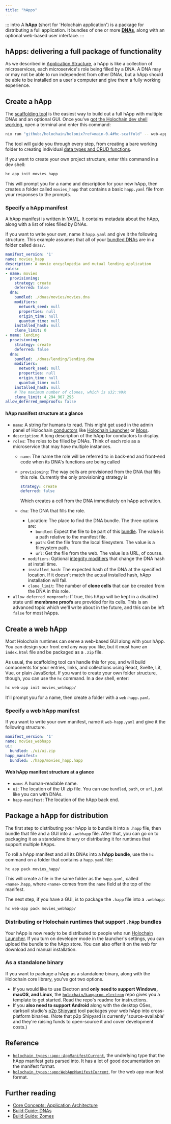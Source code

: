```yaml
---
title: "hApps"
---
```


::: intro
A **hApp** (short for 'Holochain application') is a package for distributing a full application. It bundles of one or more [**DNAs**](/build/dnas/), along with an optional web-based user interface.
:::

## hApps: delivering a full package of functionality

As we described in [Application Structure](/build/application-structure/#happ), a hApp is like a collection of microservices, each microservice's role being filled by a DNA. A DNA may or may not be able to run independent from other DNAs, but a hApp should be able to be installed on a user's computer and give them a fully working experience.

## Create a hApp

The [scaffolding tool](/get-started/3-forum-app-tutorial/) is the easiest way to build out a full hApp with multiple DNAs and an optional GUI. Once you've [got the Holochain dev shell working](/get-started/), open a terminal and enter this command:

```bash
nix run "github:/holochain/holonix?ref=main-0.4#hc-scaffold" -- web-app movies_happ
```

The tool will guide you through every step, from creating a bare working folder to creating individual [data types and CRUD functions](/build/working-with-data/).

If you want to create your own project structure, enter this command in a dev shell:

```bash
hc app init movies_happ
```

This will prompt you for a name and description for your new hApp, then creates a folder called `movies_happ` that contains a basic `happ.yaml` file from your responses to the prompts.

### Specify a hApp manifest

A hApp manifest is written in [YAML](https://yaml.org/). It contains metadata about the hApp, along with a list of roles filled by DNAs.

If you want to write your own, name it `happ.yaml` and give it the following structure. This example assumes that all of your [bundled DNAs](/build/dnas/#bundle-a-dna) are in a folder called `dnas/`.

```yaml
manifest_version: '1'
name: movies_happ
description: A movie encyclopedia and mutual lending application
roles:
- name: movies
  provisioning:
    strategy: create
    deferred: false
  dna:
    bundled: ./dnas/movies/movies.dna
    modifiers:
      network_seed: null
      properties: null
      origin_time: null
      quantum_time: null
    installed_hash: null
    clone_limit: 0
- name: lending
  provisioning:
    strategy: create
    deferred: false
  dna:
    bundled: ./dnas/lending/lending.dna
    modifiers:
      network_seed: null
      properties: null
      origin_time: null
      quantum_time: null
    installed_hash: null
    # The maximum number of clones, which is u32::MAX
    clone_limit: 4_294_967_295
allow_deferred_memproofs: false
```

#### hApp manifest structure at a glance

* `name`: A string for humans to read. This might get used in the admin panel of Holochain [conductors](/concepts/2_application_architecture/#conductor) like [Holochain Launcher](https://github.com/holochain/launcher) or [Moss](https://theweave.social/moss/).
* `description`: A long description of the hApp for conductors to display.
* `roles`: The roles to be filled by DNAs. Think of each role as a microservice that may have multiple instances.
    * `name`: The name the role will be referred to in back-end and front-end code when its DNA's functions are being called
    * `provisioning`: The way cells are provisioned from the DNA that fills this role. Currently the only provisioning strategy is

        ```yaml
        strategy: create
        deferred: false
        ```

        Which creates a cell from the DNA immediately on hApp activation.
    * `dna`: The DNA that fills the role.
        * Location: The place to find the DNA bundle. The three options are:
            * `bundled`: Expect the file to be part of this [bundle](#package-a-h-app-for-distribution). The value is a path relative to the manifest file.
            * `path`: Get the file from the local filesystem. The value is a filesystem path.
            * `url`: Get the file from the web. The value is a URL, of course.
        * `modifiers`: Optional [integrity modifiers](/build/dnas/#integrity-modifiers) that change the DNA hash at install time.
        * `installed_hash`: The expected hash of the DNA at the specified location. If it doesn't match the actual installed hash, hApp installation will fail.
        * `clone_limit`: The number of **clone cells** that can be created from the DNA in this role.
* `allow_deferred_memproofs`: If true, this hApp will be kept in a disabled state until **membrane proofs** are provided for its cells. This is an advanced topic which we'll write about in the future, <!-- TODO: write about deferred memproofs --> and this can be left `false` for most hApps.

## Create a web hApp

Most Holochain runtimes can serve a web-based GUI along with your hApp. You can design your front end any way you like, but it must have an `index.html` file and be packaged as a `.zip` file.

As usual, the scaffolding tool can handle this for you, and will build components for your entries, links, and collections using React, Svelte, Lit, Vue, or plain JavaScript. If you want to create your own folder structure, though, you can use the `hc` command. In a dev shell, enter:

```bash
hc web-app init movies_webhapp/
```

It'll prompt you for a name, then create a folder with a `web-happ.yaml`.

### Specify a web hApp manifest

If you want to write your own manifest, name it `web-happ.yaml` and give it the following structure.

```yaml
manifest_version: '1'
name: movies_webhapp
ui:
  bundled: ./ui/ui.zip
happ_manifest:
  bundled: ./happ/movies_happ.happ
```

#### Web hApp manifest structure at a glance

* `name`: A human-readable name.
* `ui`: The location of the UI zip file. You can use `bundled`, `path`, or `url`, just like you can with DNAs.
* `happ-manifest`: The location of the hApp back end.

## Package a hApp for distribution

The first step to distributing your hApp is to bundle it into a `.happ` file, then bundle that file and a GUI into a `.webhapp` file. After that, you can go on to packaging it as a standalone binary or distributing it for runtimes that support multiple hApps.

To roll a hApp manifest and all its DNAs into a **hApp bundle**, use the `hc` command on a folder that contains a `happ.yaml` file:

```bash
hc app pack movies_happ/
```

This will create a file in the same folder as the `happ.yaml`, called `<name>.happ`, where `<name>` comes from the `name` field at the top of the manifest.

The next step, if you have a GUI, is to package the `.happ` file into a `.webhapp`:

```bash
hc web-app pack movies_webhapp/
```

### Distributing or Holochain runtimes that support `.hApp` bundles

Your hApp is now ready to be distributed to people who run [Holochain Launcher](https://github.com/holochain/launcher). If you turn on developer mode in the launcher's settings, you can upload the bundle to the hApp store. You can also offer it on the web for download and manual installation.

### As a standalone binary

If you want to package a hApp as a standalone binary, along with the Holochain core library, you've got two options.

* If you would like to use Electron and **only need to support Windows, macOS, and Linux**, the [`holochain/kangaroo-electron`](https://github.com/holochain/kangaroo-electron/) repo gives you a template to get started. Read the repo's readme for instructions.
* If you **also need to support Android** along with the desktop OSes, darksoil studio's [p2p Shipyard](https://darksoil.studio/p2p-shipyard/) tool packages your web hApp into cross-platform binaries. (Note that p2p Shipyard is currently 'source-available' and they're raising funds to open-source it and cover development costs.)

## Reference

* [`holochain_types::app::AppManifestCurrent`](https://docs.rs/holochain_types/latest/holochain_types/app/struct.AppManifestCurrent.html), the underlying type that the hApp manifest gets parsed into. It has a lot of good documentation on the manifest format.
* [`holochain_types::app:WebAppManifestCurrent`](https://docs.rs/holochain_types/latest/holochain_types/web_app/struct.WebAppManifestCurrent.html), for the web app manifest format.

## Further reading

* [Core Concepts: Application Architecture](/concepts/2_application_architecture/)
* [Build Guide: DNAs](/build/dnas/)
* [Build Guide: Zomes](/build/zomes/)